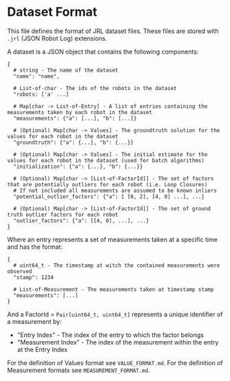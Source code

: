 # Dataset Format
This file defines the format of JRL dataset files. These files are stored with `.jrl` (JSON Robot Log) extensions.

A dataset is a JSON object that contains the following components:
```
{
  # string - The name of the dataset
  "name": "name",

  # List-of-char - The ids of the robots in the dataset
  "robots: ['a' ...]

  # Map[char -> List-of-Entry] - A list of entries containing the measurements taken by each robot in the dataset
  "measurements": {"a": [...], "b": [...]}

  # (Optional) Map[char -> Values] - The groundtruth solution for the values for each robot in the dataset
  "groundtruth": {"a": {...}, "b": {...}}

  # (Optional) Map[char -> Values] - The initial estimate for the values for each robot in the dataset (used for batch algorithms)
  "initialization": {"a": {...}, "b": {...}}

  # (Optional) Map[char -> [List-of-FactorId]] - The set of factors that are potentially outliers for each robot (i.e. Loop Closures)
  # If not included all measurements are assumed to be known inliers
  "potential_outlier_factors": {"a": [ [0, 2], [4, 0] ...], ...}

  # (Optional) Map[char -> [List-of-FactorId]] - The set of ground truth outlier factors for each robot
  "outlier_factors": {"a": [[4, 0], ...], ...}
}
```

Where an entry represents a set of measurements taken at a specific time and has the format:
```
{
  # uint64_t - The timestamp at witch the contained measurements were observed
  "stamp": 1234

  # List-of-Measurement - The measurements taken at timestamp stamp
  "measurements": [...]
}
```

And a FactorId = `Pair[uint64_t, uint64_t]` represents a unique identifier of a measurement by:
  - "Entry Index" - The index of the entry to which the factor belongs
  - "Measurement Index" - The index of the measurement within the entry at the Entry Index

For the definition of Values format see `VALUE_FORMAT.md`.
For the definition of Measurement formats see `MEASUREMENT_FORMAT.md`.